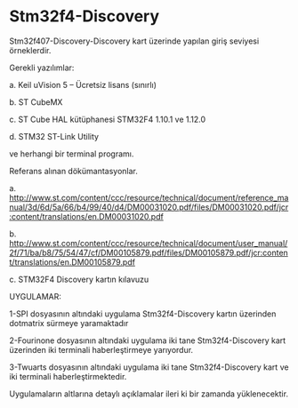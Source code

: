 # Stm32f4-Discovery

Stm32f407-Discovery-Discovery kart üzerinde yapılan giriş seviyesi örneklerdir.

Gerekli yazılımlar:

a.       Keil uVision 5 – Ücretsiz lisans (sınırlı)

b.       ST CubeMX

c.       ST Cube HAL kütüphanesi STM32F4 1.10.1 ve 1.12.0

d.       STM32 ST-Link Utility

ve herhangi bir terminal programı.

Referans alınan dökümantasyonlar.

a.       http://www.st.com/content/ccc/resource/technical/document/reference_manual/3d/6d/5a/66/b4/99/40/d4/DM00031020.pdf/files/DM00031020.pdf/jcr:content/translations/en.DM00031020.pdf

b.      http://www.st.com/content/ccc/resource/technical/document/user_manual/2f/71/ba/b8/75/54/47/cf/DM00105879.pdf/files/DM00105879.pdf/jcr:content/translations/en.DM00105879.pdf

c.       STM32F4 Discovery  kartın kılavuzu


UYGULAMAR:

1-SPI dosyasının altındaki uygulama Stm32f4-Discovery kartın üzerinden dotmatrix sürmeye yaramaktadır

2-Fourinone dosyasının altındaki uygulama iki tane Stm32f4-Discovery kart üzerinden iki terminali haberleştirmeye yarıyordur.

3-Twuarts dosyasının altındaki uygulama iki tane Stm32f4-Discovery kart ve iki terminali haberleştirmektedir.

Uygulamaların altlarına detaylı açıklamalar ileri ki bir zamanda yüklenecektir.
